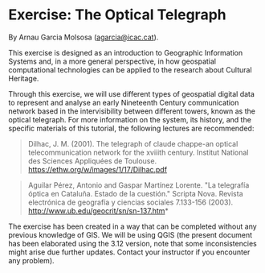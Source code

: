 # Exercise: The Optical Telegraph

By Arnau Garcia Molsosa (agarcia@icac.cat). 

This exercise is designed as an introduction to Geographic Information Systems and, in a more general perspective, in how geospatial computational technologies can be applied to the research about Cultural Heritage. 

Through this exercise, we will use different types of geospatial digital data to represent and analyse an early Nineteenth Century communication network based in the intervisibility between different towers, known as the optical telegraph. For more information on the system, its history, and the specific materials of this tutorial, the following lectures are recommended:

> Dilhac, J. M. (2001). The telegraph of claude chappe-an optical telecommunication network for the xviiith century. Institut National des Sciences Appliquées de Toulouse. https://ethw.org/w/images/1/17/Dilhac.pdf

> Aguilar Pérez, Antonio and Gaspar Martínez Lorente. "La telegrafía óptica en Cataluña. Estado de la cuestión." Scripta Nova. Revista electrónica de geografía y ciencias sociales 7.133-156 (2003). http://www.ub.edu/geocrit/sn/sn-137.htm*

The exercise has been created in a way that can be completed without any previous knowledge of GIS. We will be using QGIS (the present document has been elaborated using the 3.12 version, note that some inconsistencies might arise due further updates. Contact your instructor if you encounter any problem).

